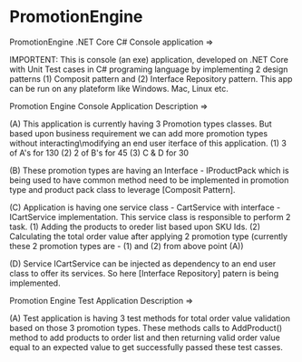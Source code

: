 # PromotionEngine
PromotionEngine .NET Core C# Console application =>


IMPORTENT: This is console (an exe) application, developed on .NET Core with Unit Test cases in C# programing language by implementing 2 design patterns (1) Composit pattern and (2) Interface Repository pattern. This app can be run on any plateform like Windows. Mac, Linux etc.


Promotion Engine Console Application Description =>

(A) This application is currently having 3 Promotion types classes. But based upon business requirement we can add more promotion types without interacting\modifying an end user iterface of this application. 
    (1) 3 of A's for 130 
    (2) 2 of B's for 45 
    (3) C & D for 30

(B) These promotion types are having an Interface - IProductPack which is being used to have common method need to be implemented in promotion type and product pack class to leverage [Composit Pattern].

(C) Application is having one service class - CartService with interface - ICartService implementation. This service class is responsible to perform 2 task. 
    (1) Adding the products to oreder list based upon SKU Ids. 
    (2) Calculating the total order value after applying 2 promotion type (currently these 2 promotion types are - (1) and (2) from above point (A))

(D) Service ICartService can be injected as dependency to an end user class to offer its services. So here [Interface Repository] patern is being implemented.


Promotion Engine Test Application Description =>

(A) Test application is having 3 test methods for total order value validation based on those 3 promotion types. These methods calls to AddProduct() method to add products to order list and then returning valid order value equal to an expected value to get successfully passed these test casses.
